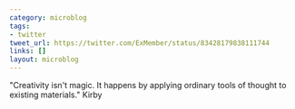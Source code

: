 ```yaml
---
category: microblog
tags:
- twitter
tweet_url: https://twitter.com/ExMember/status/83428179838111744
links: []
layout: microblog
---
```

"Creativity isn't magic. It happens by applying ordinary tools of thought to existing materials." Kirby

